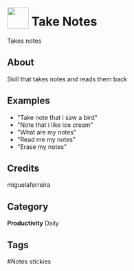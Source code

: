 # <img src="https://raw.githack.com/FortAwesome/Font-Awesome/master/svgs/solid/sticky-note.svg" card_color="#FD9E66" width="50" height="50" style="vertical-align:bottom"/> Take Notes
Takes notes

## About
Skill that takes notes and reads them back

## Examples
* "Take note that i saw a bird"
* "Note that i like ice cream"
* "What are my notes"
* "Read me my notes"
* "Erase my notes"

## Credits
miguelaferreira

## Category
**Productivity**
Daily

## Tags
#Notes stickies

